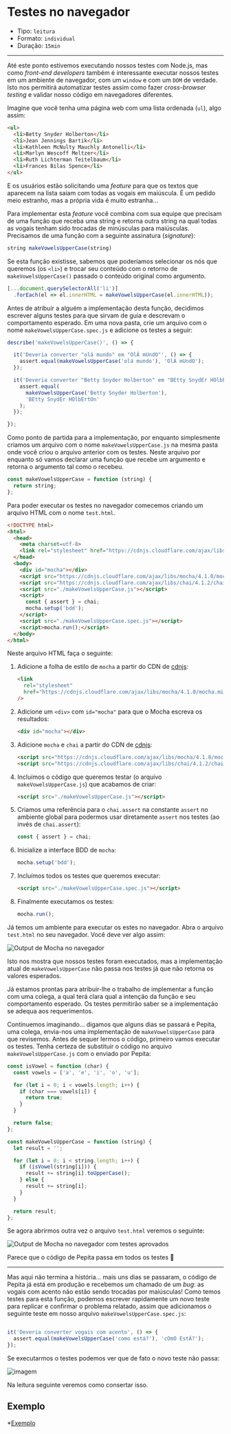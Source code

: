 # Testes no navegador

* Tipo: `leitura`
* Formato: `individual`
* Duração: `15min`

***

Até este ponto estivemos executando nossos testes com Node.js, mas como
*front-end developers* também é interessante executar nossos testes em um
ambiente de navegador, com um `window` e com um `DOM` de verdade. Isto nos
permitirá automatizar testes assim como fazer _cross-browser testing_ e validar
nosso código em navegadores diferentes.

Imagine que você tenha uma página web com uma lista ordenada (`ul`), algo assim:

```html
<ul>
  <li>Betty Snyder Holberton</li>
  <li>Jean Jennings Bartik</li>
  <li>Kathleen McNulty Mauchly Antonelli</li>
  <li>Marlyn Wescoff Meltzer</li>
  <li>Ruth Lichterman Teitelbaum</li>
  <li>Frances Bilas Spence</li>
</ul>
```

E os usuários estão solicitando uma _feature_ para que os textos que aparecem na
lista saiam com todas as vogais em maiúscula. É um pedido meio estranho, mas a
própria vida é muito estranha...

Para implementar esta _feature_ você combina com sua equipe que precisam de uma
função que receba uma string e retorna outra string na qual todas as vogais
tenham sido trocadas de minúsculas para maiúsculas. Precisamos de uma função
com a seguinte assinatura (_signature_):

```js
string makeVowelsUpperCase(string)
```

Se esta função existisse, sabemos que poderíamos selecionar os nós que queremos
(os `<li>`) e trocar seu conteúdo com o retorno de `makeVowelsUpperCase()`
passado o conteúdo original como argumento.

```js
[...document.querySelectorAll('li')]
  .forEach(el => el.innerHTML = makeVowelsUpperCase(el.innerHTML));
```

Antes de atribuir a alguém a implementação desta função, decidimos escrever
alguns testes para que sirvam de guia e descrevam o comportamento esperado. Em
uma nova pasta, crie um arquivo com o nome `makeVowelsUpperCase.spec.js` e
adicione os testes a seguir:

```js
describe('makeVowelsUpperCase()', () => {

  it('Deveria converter "olá mundo" em "OlÁ mUndO"', () => {
    assert.equal(makeVowelsUpperCase('olá mundo'), 'OlÁ mUndO');
  });

  it('Deveria converter "Betty Snyder Holberton" em "BEtty SnydEr HOlbErtOn"', () => {
    assert.equal(
      makeVowelsUpperCase('Betty Snyder Holberton'),
      'BEtty SnydEr HOlbErtOn'
    );
  });

});
```

Como ponto de partida para a implementação, por enquanto simplesmente criamos
um arquivo com o nome `makeVowelsUpperCase.js` na mesma pasta onde você criou
o arquivo anterior com os testes. Neste arquivo por enquanto só vamos declarar
uma função que recebe um argumento e retorna o argumento tal como o recebeu.

```js
const makeVowelsUpperCase = function (string) {
  return string;
};
```

Para poder executar os testes no navegador comecemos criando um arquivo HTML
com o nome `test.html`.

```html
<!DOCTYPE html>
<html>
  <head>
    <meta charset=utf-8>
    <link rel="stylesheet" href="https://cdnjs.cloudflare.com/ajax/libs/mocha/4.1.0/mocha.min.css" />
  </head>
  <body>
    <div id="mocha"></div>
    <script src="https://cdnjs.cloudflare.com/ajax/libs/mocha/4.1.0/mocha.min.js"></script>
    <script src="https://cdnjs.cloudflare.com/ajax/libs/chai/4.1.2/chai.min.js"></script>
    <script src="./makeVowelsUpperCase.js"></script>
    <script>
      const { assert } = chai;
      mocha.setup('bdd');
    </script>
    <script src="./makeVowelsUpperCase.spec.js"></script>
    <script>mocha.run();</script>
  </body>
</html>
```

Neste arquivo HTML faça o seguinte:

1. Adicione a folha de estilo de `mocha` a partir do CDN de [cdnjs](https://cdnjs.com/):

   ```html
   <link
     rel="stylesheet"
     href="https://cdnjs.cloudflare.com/ajax/libs/mocha/4.1.0/mocha.min.css"
   />
   ```
2. Adicione um `<div>` com `id="mocha"` para que o Mocha escreva os resultados:

   ```html
   <div id="mocha"></div>
   ```
3. Adicione `mocha` e `chai` a partir do CDN de [cdnjs](https://cdnjs.com/):
   ```html
   <script src="https://cdnjs.cloudflare.com/ajax/libs/mocha/4.1.0/mocha.min.js"></script>
   <script src="https://cdnjs.cloudflare.com/ajax/libs/chai/4.1.2/chai.min.js"></script>
   ```
4. Incluímos o código que queremos testar (o arquivo `makeVowelsUpperCase.js`)
   que acabamos de criar:

   ```html
   <script src="./makeVowelsUpperCase.js"></script>
   ```
5. Criamos uma referência para o `chai.assert` na constante `assert` no ambiente
   global para podermos usar diretamente `assert` nos testes (ao invés de
   `chai.assert`):

   ```js
   const { assert } = chai;
   ```
6. Inicialize a interface BDD de `mocha`:

   ```js
   mocha.setup('bdd');
   ```
7. Incluímos todos os testes que queremos executar:

   ```html
   <script src="./makeVowelsUpperCase.spec.js"></script>
   ```
8. Finalmente executamos os testes:
   ```js
   mocha.run();
   ```

Já temos um ambiente para executar os estes no navegador. Abra o arquivo
`test.html` no seu navegador. Você deve ver algo assim:

![Output de Mocha no navegador](https://user-images.githubusercontent.com/110297/34898926-a840563a-f7c3-11e7-8872-c3f3a1f5339d.png)

Isto nos mostra que nossos testes foram executados, mas a implementação atual
de `makeVowelsUpperCase` não passa nos testes já que não retorna os valores esperados.

Já estamos prontas para atribuir-lhe o trabalho de implementar a função com uma
colega, a qual terá clara qual a intenção da função e seu comportamento esperado.
Os testes permitirão saber se a implementação se adequa aos requerimentos.

Continuemos imaginando... digamos que alguns dias se passará e Pepita, uma colega,
envia-nos uma implementação de `makeVowelsUpperCase` para que revisemos. Antes
de sequer lermos o código, primeiro vamos executar os testes. Tenha certeza de
substituir o código no arquivo `makeVowelsUpperCase.js` com o enviado por Pepita:

```js
const isVowel = function (char) {
  const vowels = ['a', 'e', 'i', 'o', 'u'];

  for (let i = 0; i < vowels.length; i++) {
    if (char === vowels[i]) {
      return true;
    }
  }

  return false;
};

const makeVowelsUpperCase = function (string) {
  let result = '';

  for (let i = 0; i < string.length; i++) {
    if (isVowel(string[i])) {
      result += string[i].toUpperCase();
    } else {
      result += string[i];
    }
  }

  return result;
};
```

Se agora abrirmos outra vez o arquivo `test.html` veremos o seguinte:

![Output de Mocha no navegador com testes aprovados](https://user-images.githubusercontent.com/110297/34899917-c8f6d402-f7c9-11e7-9e69-c00ed149d0e0.png)

Parece que o código de Pepita passa em todos os testes :tada:

***

Mas aqui não termina a história... mais uns dias se passaram, o código de Pepita
já está em produção e recebemos um chamado de um _bug_: as vogais com acento não
estão sendo trocadas por maiúsculas! Como temos testes para esta função, podemos
escrever rapidamente um novo teste para replicar e confirmar o problema relatado,
assim que adicionamos o seguinte teste em nosso arquivo `makeVowelsUpperCase.spec.js`:

```js

it('Deveria converter vogais com acento', () => {
  assert.equal(makeVowelsUpperCase('como está?'), 'cOmO EstÁ?');
});
```

Se executarmos o testes podemos ver que de fato o novo teste não passa:

![imagem](https://user-images.githubusercontent.com/110297/34906409-37ba7ecc-f83b-11e7-9500-10b5d1b49842.png)

Na leitura seguinte veremos como consertar isso.

## Exemplo

*[Exemplo](https://github.com/MaiaRojas/recursos-deep-dive-pt/tree/master/browser)
